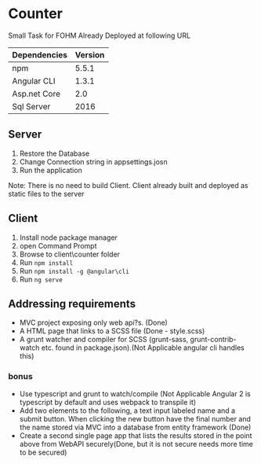 # Counter
Small Task for FOHM
Already Deployed at following URL


|Dependencies| Version|
|------------|:-------|
|npm         | 5.5.1  |
|Angular CLI | 1.3.1  |
|Asp.net Core| 2.0    |
|Sql Server  | 2016   |

## Server
1. Restore the Database
2. Change Connection string in appsettings.josn
3. Run the application


Note: There is no need to build Client.
Client already built and deployed as static files to the server

## Client
1. Install node package manager
2. open Command Prompt
3. Browse to client\counter folder
2. Run `npm install`
3. Run `npm install -g @angular\cli`
4. Run `ng serve`

## Addressing requirements
* MVC project exposing only web api?s. (Done)
* A HTML page that links to a SCSS file (Done - style.scss)
* A grunt watcher and compiler for SCSS (grunt-sass, grunt-contrib-watch etc. found in package.json).(Not Applicable angular cli handles this)
 ### bonus
 * Use typescript and grunt to watch/compile (Not Applicable Angular 2 is typescript by default and uses webpack to transpile it)
 *  Add two elements to the following, a text input labeled name and a submit button. When clicking the new button have the final number and the name stored via MVC into a database from entity framework (Done)
 *    Create a second single page app that lists the results stored in the point above from WebAPI securely(Done, but it is not secure needs more time to be secured)